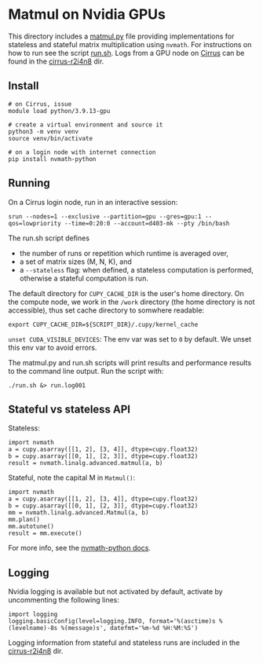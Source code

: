 # Matmul on Nvidia GPUs

This directory includes a [matmul.py](matmul.py) file providing implementations for stateless and stateful matrix multiplication using `nvmath`. For instructions on how to run see the script [run.sh](run.sh). Logs from a GPU node on [Cirrus](https://www.cirrus.ac.uk/) can be found in the [cirrus-r2i4n8](cirrus-r2i4n8/) dir. 

## Install

```
# on Cirrus, issue 
module load python/3.9.13-gpu

# create a virtual environment and source it
python3 -m venv venv
source venv/bin/activate

# on a login node with internet connection
pip install nvmath-python
```

## Running

On a Cirrus login node, run in an interactive session:
```
srun --nodes=1 --exclusive --partition=gpu --gres=gpu:1 --qos=lowpriority --time=0:20:0 --account=d403-mk --pty /bin/bash
```

The run.sh script defines
- the number of runs or repetition which runtime is averaged over,
- a set of matrix sizes (M, N, K), and
- a `--stateless` flag: when defined, a stateless computation is performed, otherwise a stateful computation is run.

The default directory for `CUPY_CACHE_DIR` is the user's home directory. On the compute node, we work in the `/work` directory (the home directory is not accessible), thus set cache directory to somwhere readable:
```
export CUPY_CACHE_DIR=${SCRIPT_DIR}/.cupy/kernel_cache
```

`unset CUDA_VISIBLE_DEVICES`: The env var was set to `0` by default. We unset this env var to avoid errors.

The matmul.py and run.sh scripts will print results and performance results to the command line output. Run the script with:
```
./run.sh &> run.log001
```

## Stateful vs stateless API

Stateless:
```
import nvmath
a = cupy.asarray([[1, 2], [3, 4]], dtype=cupy.float32)
b = cupy.asarray([[0, 1], [2, 3]], dtype=cupy.float32)
result = nvmath.linalg.advanced.matmul(a, b)
```

Stateful, note the capital M in `Matmul()`:
```
import nvmath
a = cupy.asarray([[1, 2], [3, 4]], dtype=cupy.float32)
b = cupy.asarray([[0, 1], [2, 3]], dtype=cupy.float32)
mm = nvmath.linalg.advanced.Matmul(a, b)
mm.plan()
mm.autotune()
result = mm.execute()
```

For more info, see the [nvmath-python docs](https://docs.nvidia.com/cuda/nvmath-python/0.3.0/tutorials/notebooks/matmul/01_introduction.html).

## Logging

Nvidia logging is available but not activated by default, activate by uncommenting the following lines:
```
import logging
logging.basicConfig(level=logging.INFO, format='%(asctime)s %(levelname)-8s %(message)s', datefmt='%m-%d %H:%M:%S')
```

Logging information from stateful and stateless runs are included in the [cirrus-r2i4n8](cirrus-r2i4n8/) dir.

